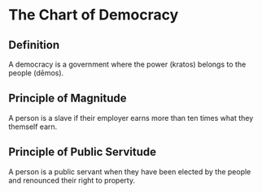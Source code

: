 # The Chart of Democracy
## Definition
A democracy is a government where the power (kratos) belongs to the people (dēmos).
## Principle of Magnitude
A person is a slave if their employer earns more than ten times what they themself earn.
## Principle of Public Servitude
A person is a public servant when they have been elected by the people and renounced their right to property.